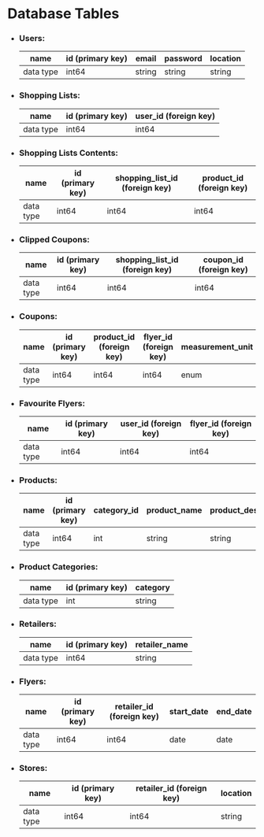 <h1>Database Tables</h1>
<ul>


<li><h3>Users:</h3></li>

name | id (primary key) | email | password | location 
---  | --- | --- | --- |--- 
data type | int64 | string | string | string


<li><h3>Shopping Lists:</h3></li>

name | id (primary key) | user_id (foreign key) 
---  | --- | --- 
data type | int64 | int64 


<li><h3>Shopping Lists Contents:</h3></li>

name | id (primary key) | shopping_list_id (foreign key) | product_id (foreign key) 
---  | --- | --- | --- 
data type | int64 | int64 | int64 


<li><h3>Clipped Coupons:</h3></li>

name | id (primary key) | shopping_list_id (foreign key) | coupon_id (foreign key)
---  | --- | --- | ---
data type | int64 | int64 | int64 


<li><h3>Coupons:</h3></li>

name | id (primary key) | product_id (foreign key) | flyer_id (foreign key) | measurement_unit | measurement_number | original_price | discounted_price | coupon_description 
---  | --- | --- | --- |--- | --- | --- | --- | --- 
data type | int64 | int64 | int64 | enum | float32 | float32 | float32 | string


<li><h3>Favourite Flyers:</h3></li>

name | id (primary key) | user_id (foreign key) | flyer_id (foreign key) 
---  | --- | --- | --- 
data type | int64 | int64 | int64 


<li><h3>Products:</h3></li>

name | id (primary key) | category_id | product_name | product_description
---  | --- | --- | --- | ---
data type | int64 | int | string | string 


<li><h3>Product Categories:</h3></li>

name | id (primary key) | category 
---  | --- | --- 
data type | int | string 


<li><h3>Retailers:</h3></li>

name | id (primary key) | retailer_name 
---  |--- | --- 
data type | int64 | string 


<li><h3>Flyers:</h3></li>

name | id (primary key) | retailer_id (foreign key) | start_date | end_date
---  | --- | --- | ---  | --- 
data type | int64 | int64 | date | date


<li><h3>Stores:</h3></li>

name | id (primary key) | retailer_id (foreign key) | location 
---  |--- | --- | --- 
data type | int64 | int64 | string


</ul>
